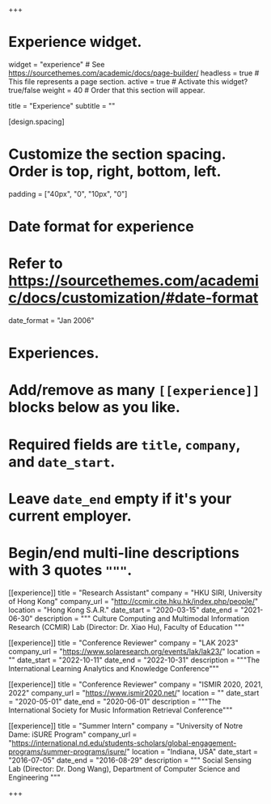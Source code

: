 +++
# Experience widget.
widget = "experience"  # See https://sourcethemes.com/academic/docs/page-builder/
headless = true  # This file represents a page section.
active = true  # Activate this widget? true/false
weight = 40  # Order that this section will appear.

title = "Experience"
subtitle = ""

[design.spacing]
  # Customize the section spacing. Order is top, right, bottom, left.
  padding = ["40px", "0", "10px", "0"]

# Date format for experience
#   Refer to https://sourcethemes.com/academic/docs/customization/#date-format
date_format = "Jan 2006"

# Experiences.
#   Add/remove as many `[[experience]]` blocks below as you like.
#   Required fields are `title`, `company`, and `date_start`.
#   Leave `date_end` empty if it's your current employer.
#   Begin/end multi-line descriptions with 3 quotes `"""`.
[[experience]]
  title = "Research Assistant"
  company = "HKU SIRI, University of Hong Kong"
  company_url = "http://ccmir.cite.hku.hk/index.php/people/"
  location = "Hong Kong S.A.R."
  date_start = "2020-03-15"
  date_end = "2021-06-30"
  description = """
  Culture Computing and Multimodal Information Research (CCMIR) Lab (Director: Dr. Xiao Hu), Faculty of Education
  """

[[experience]]
  title = "Conference Reviewer"
  company = "LAK 2023"
  company_url = "https://www.solaresearch.org/events/lak/lak23/"
  location = ""
  date_start = "2022-10-11"
  date_end = "2022-10-31"
  description = """The International Learning Analytics and Knowledge Conference"""

[[experience]]
  title = "Conference Reviewer"
  company = "ISMIR 2020, 2021, 2022"
  company_url = "https://www.ismir2020.net/"
  location = ""
  date_start = "2020-05-01"
  date_end = "2020-06-01"
  description = """The International Society for Music Information Retrieval Conference"""

[[experience]]
  title = "Summer Intern"
  company = "University of Notre Dame: iSURE Program"
  company_url = "https://international.nd.edu/students-scholars/global-engagement-programs/summer-programs/isure/"
  location = "Indiana, USA"
  date_start = "2016-07-05"
  date_end = "2016-08-29"
  description = """
  Social Sensing Lab (Director: Dr. Dong Wang), Department of Computer Science and Engineering
  """

+++
